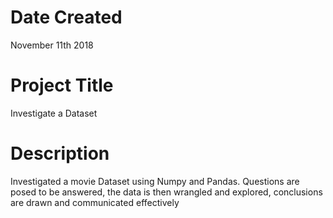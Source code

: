 # Date Created
November 11th 2018

# Project Title
Investigate a Dataset

# Description
Investigated a movie Dataset using Numpy and Pandas. 
Questions are posed to be answered, the data is then wrangled and explored, conclusions are drawn and communicated effectively
